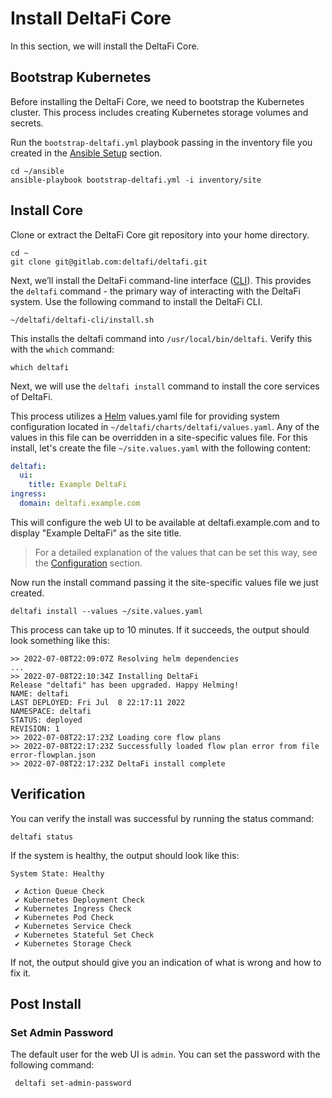 # Install DeltaFi Core

In this section, we will install the DeltaFi Core.

## Bootstrap Kubernetes

Before installing the DeltaFi Core, we need to bootstrap the Kubernetes cluster. This process includes creating Kubernetes storage volumes and secrets.

Run the `bootstrap-deltafi.yml` playbook passing in the inventory file you created in the [Ansible Setup](/install/ansible#inventory-file) section.

```
cd ~/ansible
ansible-playbook bootstrap-deltafi.yml -i inventory/site
```

## Install Core

Clone or extract the DeltaFi Core git repository into your home directory.

```
cd ~
git clone git@gitlab.com:deltafi/deltafi.git
```

Next, we’ll install the DeltaFi command-line interface ([CLI](/operating/CLI)). This provides the `deltafi` command - the primary way of interacting with the DeltaFi system. Use the following command to install the DeltaFi CLI.

```
~/deltafi/deltafi-cli/install.sh
```

This installs the deltafi command into `/usr/local/bin/deltafi`. Verify this with the `which` command:

```
which deltafi
```

Next, we will use the `deltafi install` command to install the core services of DeltaFi.

This process utilizes a [Helm](https://helm.sh/) values.yaml file for providing system configuration located in `~/deltafi/charts/deltafi/values.yaml`. Any of the values in this file can be overridden in a site-specific values file. For this install, let's create the file `~/site.values.yaml` with the following content:

```yaml
deltafi:
  ui:
    title: Example DeltaFi
ingress:
  domain: deltafi.example.com
```

This will configure the web UI to be available at deltafi.example.com and to display "Example DeltaFi" as the site title.

> For a detailed explanation of the values that can be set this way, see the [Configuration](/configuration) section.

Now run the install command passing it the site-specific values file we just created.

```
deltafi install --values ~/site.values.yaml
```

This process can take up to 10 minutes. If it succeeds, the output should look something like this:

```
>> 2022-07-08T22:09:07Z Resolving helm dependencies
...
>> 2022-07-08T22:10:34Z Installing DeltaFi
Release "deltafi" has been upgraded. Happy Helming!
NAME: deltafi
LAST DEPLOYED: Fri Jul  8 22:17:11 2022
NAMESPACE: deltafi
STATUS: deployed
REVISION: 1
>> 2022-07-08T22:17:23Z Loading core flow plans
>> 2022-07-08T22:17:23Z Successfully loaded flow plan error from file error-flowplan.json
>> 2022-07-08T22:17:23Z DeltaFi install complete
```

## Verification

You can verify the install was successful by running the status command:

```
deltafi status
```

If the system is healthy, the output should look like this:

```
System State: Healthy

 ✔ Action Queue Check
 ✔ Kubernetes Deployment Check
 ✔ Kubernetes Ingress Check
 ✔ Kubernetes Pod Check
 ✔ Kubernetes Service Check
 ✔ Kubernetes Stateful Set Check
 ✔ Kubernetes Storage Check
```

If not, the output should give you an indication of what is wrong and how to fix it.

## Post Install

### Set Admin Password

The default user for the web UI is `admin`. You can set the password with the following command:

```
 deltafi set-admin-password
```
